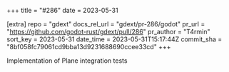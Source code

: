 +++
title = "#286"
date = 2023-05-31

[extra]
repo = "gdext"
docs_rel_url = "gdext/pr-286/godot"
pr_url = "https://github.com/godot-rust/gdext/pull/286"
pr_author = "T4rmin"
sort_key = 2023-05-31
date_time = 2023-05-31T15:17:44Z
commit_sha = "8bf058fc79061cd9bba13d9231688690ccee33cd"
+++

Implementation of Plane integration tests
